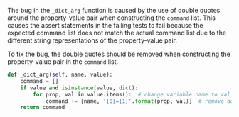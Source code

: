 The bug in the `_dict_arg` function is caused by the use of double quotes around the property-value pair when constructing the `command` list. This causes the assert statements in the failing tests to fail because the expected command list does not match the actual command list due to the different string representations of the property-value pair.

To fix the bug, the double quotes should be removed when constructing the property-value pair in the `command` list.

```python
def _dict_arg(self, name, value):
    command = []
    if value and isinstance(value, dict):
        for prop, val in value.items():  # change variable name to val to avoid shadowing the value parameter
            command += [name, '{0}={1}'.format(prop, val)]  # remove double quotes
    return command
```